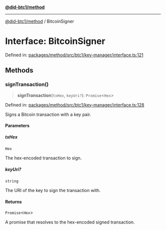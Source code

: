 [**@did-btc1/method**](../README.md)

***

[@did-btc1/method](../globals.md) / BitcoinSigner

# Interface: BitcoinSigner

Defined in: [packages/method/src/btc1/key-manager/interface.ts:121](https://github.com/dcdpr/did-btc1-js/blob/4ab6f9915d95beed9bc633644c9db1539395f512/packages/method/src/btc1/key-manager/interface.ts#L121)

## Methods

### signTransaction()

> **signTransaction**(`txHex`, `keyUri?`): `Promise`\<`Hex`\>

Defined in: [packages/method/src/btc1/key-manager/interface.ts:128](https://github.com/dcdpr/did-btc1-js/blob/4ab6f9915d95beed9bc633644c9db1539395f512/packages/method/src/btc1/key-manager/interface.ts#L128)

Signs a Bitcoin transaction with a key pair.

#### Parameters

##### txHex

`Hex`

The hex-encoded transaction to sign.

##### keyUri?

`string`

The URI of the key to sign the transaction with.

#### Returns

`Promise`\<`Hex`\>

A promise that resolves to the hex-encoded signed transaction.
